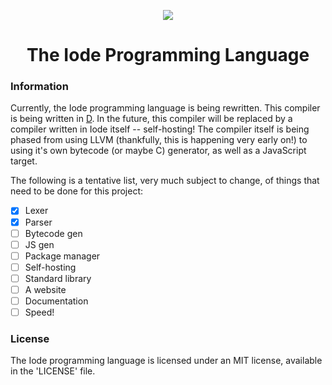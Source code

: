 <div align="center">
<p>
    <img src="http://i.imgur.com/icozONU.png">
</p>
<h1>The Iode Programming Language</h1>
</div>

### Information

Currently, the Iode programming language is being rewritten. This compiler is being written in [D](http://dlang.org). In the future, this compiler will be replaced by a compiler written in Iode itself -- self-hosting! The compiler itself is being phased from using LLVM (thankfully, this is happening very early on!) to using it's own bytecode (or maybe C) generator, as well as a JavaScript target.

The following is a tentative list, very much subject to change, of things that need to be done for this project:

- [x] Lexer
- [x] Parser
- [ ] Bytecode gen
- [ ] JS gen
- [ ] Package manager
- [ ] Self-hosting
- [ ] Standard library
- [ ] A website
- [ ] Documentation
- [ ] Speed!

### License

The Iode programming language is licensed under an MIT license, available in the 'LICENSE' file.